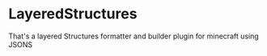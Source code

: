 # LayeredStructures
That's a layered Structures formatter and builder plugin for minecraft using JSONS
